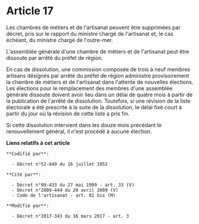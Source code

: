 # Article 17

Les chambres de métiers et de l'artisanat peuvent être supprimées par décret, pris sur le rapport du ministre chargé de
l'artisanat et, le cas échéant, du ministre chargé de l'outre-mer.

L'assemblée générale d'une chambre de métiers et de l'artisanat peut être dissoute par arrêté du préfet de région.

En cas de dissolution, une commission composée de trois à neuf membres artisans désignés par arrêté du préfet de région
administre provisoirement la chambre de métiers et de l'artisanat dans l'attente de nouvelles élections. Les élections pour
le remplacement des membres d'une assemblée générale dissoute doivent avoir lieu dans un délai de quatre mois à partir de la
publication de l'arrêté de dissolution. Toutefois, si une révision de la liste électorale a été prescrite à la suite de la
dissolution, le délai fixé court à partir du jour où la révision de cette liste a pris fin.

Si cette dissolution intervient dans les douze mois précédant le renouvellement général, il n'est procédé à aucune élection.

**Liens relatifs à cet article**

	**Codifié par**:

	  - Décret n°52-849 du 16 juillet 1952

	**Cité par**:

	  - Décret n°99-433 du 27 mai 1999 - art. 33 (V)
	  - Décret n°2009-444 du 20 avril 2009 (V)
	  - Code de l'artisanat - art. 81 bis (M)

	**Modifié par**:

	  - Décret n°2017-343 du 16 mars 2017 - art. 3
